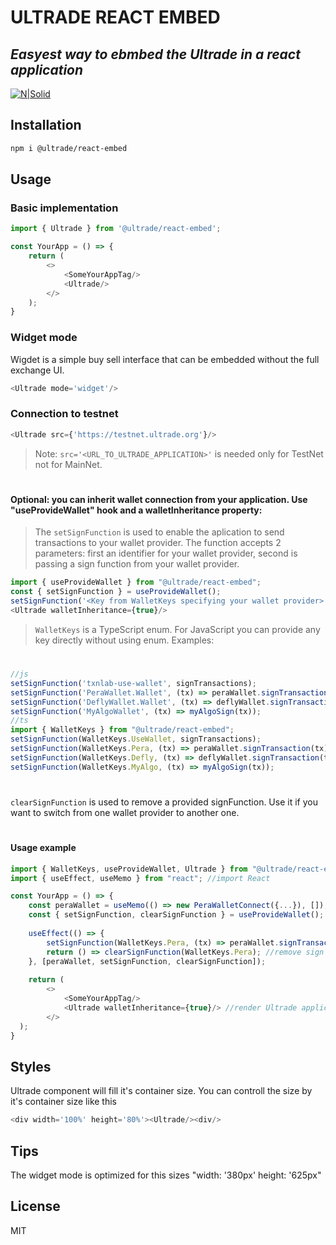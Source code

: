 # ULTRADE REACT EMBED
## _Easyest way to ebmbed the Ultrade in a react application_

[![N|Solid](https://testnet.ultrade.org/Theme%3DLight.svg)](https://ultrade.org)

## Installation


```sh
npm i @ultrade/react-embed
```


## Usage

### Basic implementation
```js
import { Ultrade } from '@ultrade/react-embed';

const YourApp = () => {
    return (
        <>
            <SomeYourAppTag/>
            <Ultrade/>
        </>
    );
}
```

### Widget mode
Wigdet is a simple buy sell interface that can be embedded without the full exchange UI.
```js
<Ultrade mode='widget'/>
```

### Connection to testnet 
```js
<Ultrade src={'https://testnet.ultrade.org'}/>
```

> Note: `src='<URL_TO_ULTRADE_APPLICATION>'` is needed only for TestNet not for MainNet.
#
#
#### Optional: you can inherit wallet connection from your application. Use "useProvideWallet" hook and a walletInheritance property:
> The `setSignFunction` is used to enable the aplication to send transactions to your wallet provider. The function accepts 2 parameters: first an identifier for your wallet provider, second is passing a sign function from your wallet provider.
```js
import { useProvideWallet } from "@ultrade/react-embed";
const { setSignFunction } = useProvideWallet();
setSignFunction('<Key from WalletKeys specifying your wallet provider>', signFunction)
<Ultrade walletInheritance={true}/>
```
> `WalletKeys` is a TypeScript enum. For JavaScript you can provide any key directly without using enum.
Examples:
#
```js
//js
setSignFunction('txnlab-use-wallet', signTransactions);
setSignFunction('PeraWallet.Wallet', (tx) => peraWallet.signTransaction(tx));
setSignFunction('DeflyWallet.Wallet', (tx) => deflyWallet.signTransaction(tx));
setSignFunction('MyAlgoWallet', (tx) => myAlgoSign(tx));
//ts
import { WalletKeys } from "@ultrade/react-embed";
setSignFunction(WalletKeys.UseWallet, signTransactions);
setSignFunction(WalletKeys.Pera, (tx) => peraWallet.signTransaction(tx));
setSignFunction(WalletKeys.Defly, (tx) => deflyWallet.signTransaction(tx));
setSignFunction(WalletKeys.MyAlgo, (tx) => myAlgoSign(tx));
```
#
`clearSignFunction` is used to remove a provided signFunction.
Use it if you want to switch from one wallet provider to another one.
#
#### Usage example
```js
import { WalletKeys, useProvideWallet, Ultrade } from "@ultrade/react-embed"; //import Ultrade 
import { useEffect, useMemo } from "react"; //import React

const YourApp = () => {
    const peraWallet = useMemo(() => new PeraWalletConnect({...}), []); //create wallet provider
    const { setSignFunction, clearSignFunction } = useProvideWallet(); //use Ultrade hook
    
    useEffect(() => {
        setSignFunction(WalletKeys.Pera, (tx) => peraWallet.signTransaction(tx)); //provide sign function to Ultrade App
        return () => clearSignFunction(WalletKeys.Pera); //remove sign function in case if your component was unmounted
    }, [peraWallet, setSignFunction, clearSignFunction]);
 
    return (
        <>
            <SomeYourAppTag/>
            <Ultrade walletInheritance={true}/> //render Ultrade application
        </>
  );
}
```

## Styles
Ultrade component will fill it's container size. You can controll the size by it's container size like this
```js
<div width='100%' height='80%'><Ultrade/><div/>
```

## Tips
The widget mode is optimized for this sizes "width: '380px' height: '625px"


## License
MIT
